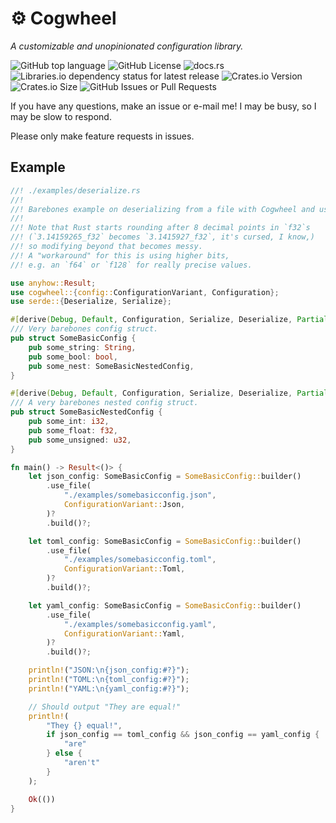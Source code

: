 # ⚙️ Cogwheel

*A customizable and unopinionated configuration library.*

![GitHub top language](https://img.shields.io/github/languages/top/callmeclover/cogwheel?style=flat-square) ![GitHub License](https://img.shields.io/github/license/callmeclover/cogwheel?style=flat-square) ![docs.rs](https://img.shields.io/docsrs/cogwheel?style=flat-square) ![Libraries.io dependency status for latest release](https://img.shields.io/librariesio/release/cargo/cogwheel?style=flat-square) ![Crates.io Version](https://img.shields.io/crates/v/cogwheel?style=flat-square) ![Crates.io Size](https://img.shields.io/crates/size/cogwheel?style=flat-square) ![GitHub Issues or Pull Requests](https://img.shields.io/github/issues-closed/callmeclover/cogwheel?style=flat-square)

If you have any questions, make an issue or e-mail me!
I may be busy, so I may be slow to respond.

Please only make feature requests in issues.

## Example

```rust
//! ./examples/deserialize.rs
//! 
//! Barebones example on deserializing from a file with Cogwheel and using the result.
//!
//! Note that Rust starts rounding after 8 decimal points in `f32`s
//! (`3.14159265_f32` becomes `3.1415927_f32`, it's cursed, I know,)
//! so modifying beyond that becomes messy.
//! A "workaround" for this is using higher bits,
//! e.g. an `f64` or `f128` for really precise values.

use anyhow::Result;
use cogwheel::{config::ConfigurationVariant, Configuration};
use serde::{Deserialize, Serialize};

#[derive(Debug, Default, Configuration, Serialize, Deserialize, PartialEq)]
/// Very barebones config struct.
pub struct SomeBasicConfig {
    pub some_string: String,
    pub some_bool: bool,
    pub some_nest: SomeBasicNestedConfig,
}

#[derive(Debug, Default, Configuration, Serialize, Deserialize, PartialEq)]
/// A very barebones nested config struct.
pub struct SomeBasicNestedConfig {
    pub some_int: i32,
    pub some_float: f32,
    pub some_unsigned: u32,
}

fn main() -> Result<()> {
    let json_config: SomeBasicConfig = SomeBasicConfig::builder()
        .use_file(
            "./examples/somebasicconfig.json",
            ConfigurationVariant::Json,
        )?
        .build()?;

    let toml_config: SomeBasicConfig = SomeBasicConfig::builder()
        .use_file(
            "./examples/somebasicconfig.toml",
            ConfigurationVariant::Toml,
        )?
        .build()?;

    let yaml_config: SomeBasicConfig = SomeBasicConfig::builder()
        .use_file(
            "./examples/somebasicconfig.yaml",
            ConfigurationVariant::Yaml,
        )?
        .build()?;

    println!("JSON:\n{json_config:#?}");
    println!("TOML:\n{toml_config:#?}");
    println!("YAML:\n{yaml_config:#?}");

    // Should output "They are equal!"
    println!(
        "They {} equal!",
        if json_config == toml_config && json_config == yaml_config {
            "are"
        } else {
            "aren't"
        }
    );

    Ok(())
}
```
